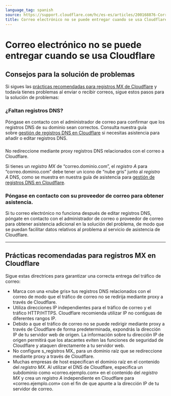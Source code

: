 ```yaml
---
language_tag: spanish
source: https://support.cloudflare.com/hc/es-es/articles/200168876-Correo-electr%C3%B3nico-no-se-puede-entregar-cuando-se-usa-Cloudflare
title: Correo electrónico no se puede entregar cuando se usa Cloudflare
---
```


# Correo electrónico no se puede entregar cuando se usa Cloudflare



## Consejos para la solución de problemas

Si sigues las [prácticas recomendadas para registros MX de Cloudflare](https://support.cloudflare.com/hc/es-es/articles/200168876-Correo-electr%C3%B3nico-no-se-puede-entregar-cuando-se-usa-Cloudflare#h.sf43uhyy1ztk) y todavía tienes problemas al enviar o recibir correos, sigue estos pasos para la solución de problemas:

### ¿Faltan registros DNS?

Póngase en contacto con el administrador de correo para confirmar que los registros DNS de su dominio sean correctos. Consulta nuestra guía sobre [gestión de registros DNS en Cloudflare](https://support.cloudflare.com/hc/en-us/articles/360019093151) si necesitas asistencia para añadir o editar registros DNS.

###   
No redireccione mediante proxy registros DNS relacionados con el correo a Cloudflare.

Si tienes un _registro MX_ de “correo.dominio.com”, el _registro A_ para “correo.dominio.com” debe tener un icono de “nube gris” junto al _registro A_ DNS, como se muestra en nuestra guía de asistencia para [gestión de registros DNS en Cloudflare](https://support.cloudflare.com/hc/en-us/articles/360019093151).

### Póngase en contacto con su proveedor de correo para obtener asistencia.

Si tu correo electrónico no funciona después de editar registros DNS, póngate en contacto con el administrador de correo o proveedor de correo para obtener asistencia adicional en la solución del problema, de modo que se puedan facilitar datos relativos al problema al servicio de asistencia de Cloudflare.

___

## Prácticas recomendadas para registros MX en Cloudflare

Sigue estas directrices para garantizar una correcta entrega del tráfico de correo:

-   Marca con una «nube gris» tus registros DNS relacionados con el correo de modo que el tráfico de correo no se redirija mediante proxy a través de Cloudflare.
-   Utiliza direcciones IP independientes para el tráfico de correo y el tráfico HTTP/HTTPS. Cloudflare recomienda utilizar IP no contiguas de diferentes rangos IP.
-   Debido a que el tráfico de correo no se puede redirigir mediante proxy a través de Cloudflare de forma predeterminada, expondrás la dirección IP de tu servidor web de origen. La información sobre tu dirección IP de origen permitirá que los atacantes eviten las funciones de seguridad de Cloudflare y ataquen directamente a tu servidor web.
-   No configure s_registros MX_ para un dominio raíz que se redireccione mediante proxy a través de Cloudflare.
-   Muchas empresas de host especifican el dominio raíz en el contenido del _registro MX_. Al utilizar el DNS de Cloudflare, especifica un subdominio como «correo.ejemplo.com» en el contenido del _registro MX_ y crea un _registro A_ independiente en Cloudflare para «correo.ejemplo.com» con el fin de que apunte a la dirección IP de tu servidor de correo.
